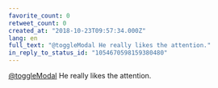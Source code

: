 ```yaml
---
favorite_count: 0
retweet_count: 0
created_at: "2018-10-23T09:57:34.000Z"
lang: en
full_text: "@toggleModal He really likes the attention."
in_reply_to_status_id: "1054670598159380480"
---
```


[@toggleModal](https://twitter.com/toggleModal) He really likes the attention.
